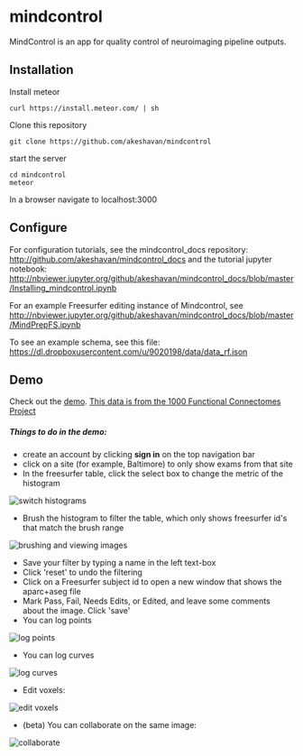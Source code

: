 # mindcontrol
MindControl is an app for quality control of neuroimaging pipeline outputs. 

## Installation

Install meteor 

```
curl https://install.meteor.com/ | sh
```

Clone this repository

```
git clone https://github.com/akeshavan/mindcontrol
```

start the server

```
cd mindcontrol
meteor
```

In a browser navigate to localhost:3000

## Configure
For configuration tutorials, see the mindcontrol_docs repository: http://github.com/akeshavan/mindcontrol_docs and the tutorial jupyter notebook: http://nbviewer.jupyter.org/github/akeshavan/mindcontrol_docs/blob/master/Installing_mindcontrol.ipynb

For an example Freesurfer editing instance of Mindcontrol, see http://nbviewer.jupyter.org/github/akeshavan/mindcontrol_docs/blob/master/MindPrepFS.ipynb

To see an example schema, see this file: https://dl.dropboxusercontent.com/u/9020198/data/data_rf.json

## Demo

Check out the [demo](http://mindcontrol.herokuapp.com/). [This data is from the 1000 Functional Connectomes Project](http://fcon_1000.projects.nitrc.org/fcpClassic/FcpTable.html)

##### Things to do in the demo:

* create an account by clicking **sign in** on the top navigation bar
* click on a site (for example, Baltimore) to only show exams from that site
* In the freesurfer table, click the select box to change the metric of the histogram

![switch histograms](https://dl.dropboxusercontent.com/u/9020198/mindcontrol_demo_gifs/histogram_switch.gif)

* Brush the histogram to filter the table, which only shows freesurfer id's that match the brush range 

![brushing and viewing images](https://dl.dropboxusercontent.com/u/9020198/mindcontrol_demo_gifs/histogram_brushing_and_image_viewing.gif)

* Save your filter by typing a name in the left text-box
* Click 'reset' to undo the filtering
* Click on a Freesurfer subject id to open a new window that shows the aparc+aseg file
* Mark Pass, Fail, Needs Edits, or Edited, and leave some comments about the image. Click 'save'
* You can log points

![log points](https://dl.dropboxusercontent.com/u/9020198/mindcontrol_demo_gifs/logLesion.gif)

* You can log curves

![log curves](https://dl.dropboxusercontent.com/u/9020198/mindcontrol_demo_gifs/logContour.gif)

* Edit voxels:

![edit voxels](https://dl.dropboxusercontent.com/u/9020198/mindcontrol_demo_gifs/dura_edit.gif)

* (beta) You can collaborate on the same image:

![collaborate](https://dl.dropboxusercontent.com/u/9020198/mindcontrol_demo_gifs/syncedViewers.gif)

